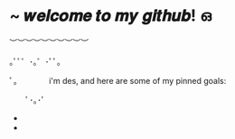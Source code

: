 # ~ 𝒘𝒆𝒍𝒄𝒐𝒎𝒆 𝒕𝒐 𝒎𝒚 𝒈𝒊𝒕𝒉𝒖𝒃! ഒ
︶︶︶︶︶︶︶︶︶︶

｡ﾟﾟ゜･｡゜･ﾟﾟ｡

ﾟ。 ⠀⠀⠀⠀ i'm des, and here are some of my pinned goals:

⠀ 　ﾟ･｡･ﾟ 



-  

- 
